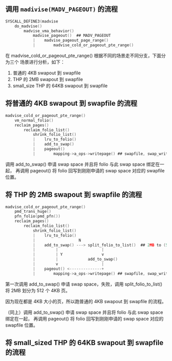## 调用 `madivise(MADV_PAGEOUT)` 的流程

```c
SYSCALL_DEFINE3(madvise
    do_madvise()
        madvise_vma_behavior()
            madvise_pageout()  ## MADV_PAGEOUT
            |    madvise_pageout_page_range()
            |        madvise_cold_or_pageout_pte_range()
```

在 madvise_cold_or_pageout_pte_range() 根据不同的场景走不同分支，下面分为三个
场景进行分析，如下：

1. 普通的 4KB swapout 到 swapfile
2. THP 的 2MB swapout 到 swapfile
3. small_size THP 的 64KB swapout 到 swapfile

## 将普通的 4KB swapout 到 swapfile 的流程

```c
madvise_cold_or_pageout_pte_range()
    vm_normal_folio()
    reclaim_pages()
        reclaim_folio_list()
            shrink_folio_list()
            |    lru_to_folio()
            |    add_to_swap()
            |    pageout()
            |        mapping->a_ops->writepage() ## swapfile, swap_writepage()
```

调用 add_to_swap() 申请 swap space 并且将 folio 与此 swap space 绑定在一起，
再调用 pageout() 将 folio 回写到刚刚申请的 swap space 对应的 swapfile 位置。

## 将 THP 的 2MB swapout 到 swapfile 的流程

```c
madvise_cold_or_pageout_pte_range()
    pmd_trans_huge()
    pfn_folio(pmd_pfn())
    reclaim_pages()
        reclaim_folio_list()
            shrink_folio_list()
            |    lru_to_folio()
            |                   N
            |    add_to_swap() ---> split_folio_to_list()  ## 2MB to (512 * 4KB)
            |         |                   |
            |         | Y                 v
            |         |             add_to_swap()
            |         v                   |
            |    pageout() <--------------+
            |        mapping->a_ops->writepage() ## swapfile, swap_writepage()
```

第一次调用 add_to_swap() 申请 swap space，失败，调用 split_folio_to_list()
将 2MB 划分为 512 个 4KB 页。

因为现在都是 4KB 大小的页，所以跑普通的 4KB swapout 到 swapfile 的流程。

（同上）调用 add_to_swap() 申请 swap space 并且将 folio 与此 swap space 绑定在一起，
再调用 pageout() 将 folio 回写到刚刚申请的 swap space 对应的 swapfile 位置。

## 将 small_sized THP 的 64KB swapout 到 swapfile 的流程




